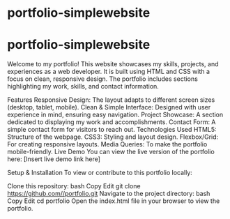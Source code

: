 # portfolio-simplewebsite
# portfolio-simplewebsite
Welcome to my portfolio! This website showcases my skills, projects, and experiences as a web developer. It is built using HTML and CSS with a focus on clean, responsive design. The portfolio includes sections highlighting my work, skills, and contact information.

Features
Responsive Design: The layout adapts to different screen sizes (desktop, tablet, mobile).
Clean & Simple Interface: Designed with user experience in mind, ensuring easy navigation.
Project Showcase: A section dedicated to displaying my work and accomplishments.
Contact Form: A simple contact form for visitors to reach out.
Technologies Used
HTML5: Structure of the webpage.
CSS3: Styling and layout design.
Flexbox/Grid: For creating responsive layouts.
Media Queries: To make the portfolio mobile-friendly.
Live Demo
You can view the live version of the portfolio here: [Insert live demo link here]

Setup & Installation
To view or contribute to this portfolio locally:

Clone this repository:
bash
Copy
Edit
git clone https://github.com//portfolio.git
Navigate to the project directory:
bash
Copy
Edit
cd portfolio
Open the index.html file in your browser to view the portfolio.
